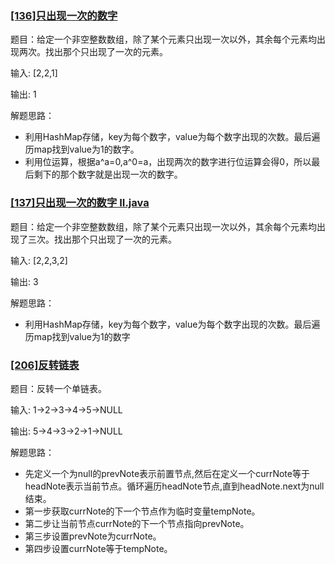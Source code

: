 ### [[136]只出现一次的数字]()

题目：给定一个非空整数数组，除了某个元素只出现一次以外，其余每个元素均出现两次。找出那个只出现了一次的元素。

输入: [2,2,1]

输出: 1

解题思路：
- 利用HashMap存储，key为每个数字，value为每个数字出现的次数。最后遍历map找到value为1的数字。
- 利用位运算，根据a^a=0,a^0=a，出现两次的数字进行位运算会得0，所以最后剩下的那个数字就是出现一次的数字。

### [[137]只出现一次的数字 II.java]()

题目：给定一个非空整数数组，除了某个元素只出现一次以外，其余每个元素均出现了三次。找出那个只出现了一次的元素。

输入: [2,2,3,2]

输出: 3

解题思路：
- 利用HashMap存储，key为每个数字，value为每个数字出现的次数。最后遍历map找到value为1的数字

### [[206]反转链表]()

题目：反转一个单链表。

输入: 1->2->3->4->5->NULL

输出: 5->4->3->2->1->NULL

解题思路：
- 先定义一个为null的prevNote表示前置节点,然后在定义一个currNote等于headNote表示当前节点。循环遍历headNote节点,直到headNote.next为null结束。
- 第一步获取currNote的下一个节点作为临时变量tempNote。
- 第二步让当前节点currNote的下一个节点指向prevNote。
- 第三步设置prevNote为currNote。
- 第四步设置currNote等于tempNote。